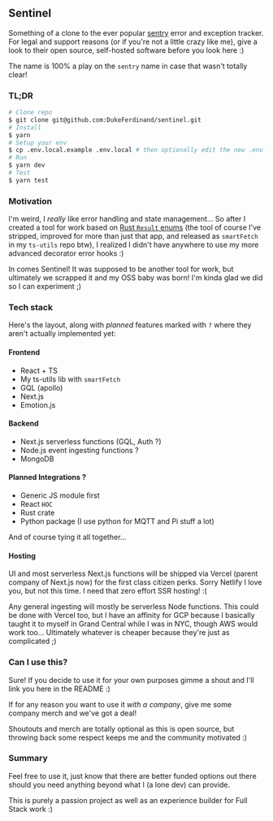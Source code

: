 ## Sentinel

Something of a clone to the ever popular [sentry](sentry.io) error and exception tracker. For legal and support reasons (or if you're not a little crazy like me), give a look to their open source, self-hosted software before you look here :)

The name is 100% a play on the `sentry` name in case that wasn't totally clear!

### TL;DR

```bash
# Clone repo
$ git clone git@github.com:DukeFerdinand/sentinel.git
# Install
$ yarn
# Setup your env
$ cp .env.local.example .env.local # then optionally edit the new .env.local file
# Run
$ yarn dev
# Test
$ yarn test
```

### Motivation

I'm weird, I _really_ like error handling and state management... So after I created a tool for work based on [Rust `Result` enums](https://doc.rust-lang.org/stable/std/result/enum.Result.html) (the tool of course I've stripped, improved for more than just that app, and released as `smartFetch` in my `ts-utils` repo btw), I realized I didn't have anywhere to use my more advanced decorator error hooks :)

In comes Sentinel! It was supposed to be another tool for work, but ultimately we scrapped it and my OSS baby was born! I'm kinda glad we did so I can experiment ;)

### Tech stack

Here's the layout, along with _planned_ features marked with `?` where they aren't actually implemented yet:

#### Frontend

- React + TS
- My ts-utils lib with `smartFetch`
- GQL (apollo)
- Next.js
- Emotion.js

#### Backend

- Next.js serverless functions (GQL, Auth ?)
- Node.js event ingesting functions ?
- MongoDB

#### Planned Integrations ?

- Generic JS module first
- React `HOC`
- Rust crate
- Python package (I use python for MQTT and Pi stuff a lot)

And of course tying it all together...

#### Hosting

UI and most serverless Next.js functions will be shipped via Vercel (parent company of Next.js now) for the first class citizen perks. Sorry Netlify I love you, but not this time. I need that zero effort SSR hosting! :(

Any general ingesting will mostly be serverless Node functions. This could be done with Vercel too, but I have an affinity for GCP because I basically taught it to myself in Grand Central while I was in NYC, though AWS would work too... Ultimately whatever is cheaper because they're just as complicated ;)

### Can I use this?

Sure! If you decide to use it for your own purposes gimme a shout and I'll link you here in the README :)

If for any reason you want to use it _with a company_, give me some company merch and we've got a deal!

Shoutouts and merch are totally optional as this is open source, but throwing back some respect keeps me and the community motivated :)

### Summary

Feel free to use it, just know that there are better funded options out there should you need anything beyond what I (a lone dev) can provide.

This is purely a passion project as well as an experience builder for Full Stack work :)
